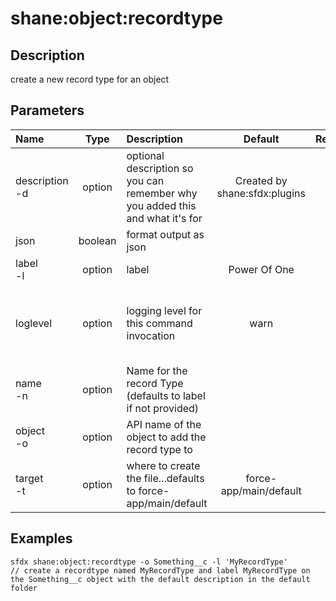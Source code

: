 <!-- This file has been generated with command 'sfdx hardis:doc:plugin:generate'. Please do not update it manually or it may be overwritten -->
# shane:object:recordtype

## Description

create a new record type for an object

## Parameters

|Name|Type|Description|Default|Required|Options|
|:---|:--:|:----------|:-----:|:------:|:-----:|
|description<br/>-d|option|optional description so you can remember why you added this and what it's for|Created by shane:sfdx:plugins|||
|json|boolean|format output as json||||
|label<br/>-l|option|label|Power Of One|||
|loglevel|option|logging level for this command invocation|warn||trace<br/>debug<br/>info<br/>warn<br/>error<br/>fatal|
|name<br/>-n|option|Name for the record Type (defaults to label if not provided)||||
|object<br/>-o|option|API name of the object to add the record type to||||
|target<br/>-t|option|where to create the file...defaults to force-app/main/default|force-app/main/default|||

## Examples

```shell
sfdx shane:object:recordtype -o Something__c -l 'MyRecordType'
// create a recordtype named MyRecordType and label MyRecordType on the Something__c object with the default description in the default folder

```


